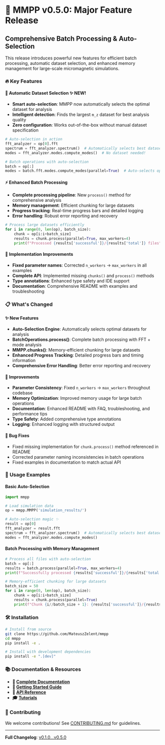# 🚀 MMPP v0.5.0: Major Feature Release

## Comprehensive Batch Processing & Auto-Selection

This release introduces powerful new features for efficient batch processing, automatic dataset selection, and enhanced memory management for large-scale micromagnetic simulations.

### 🔥 Key Features

#### 🤖 **Automatic Dataset Selection** ✨ NEW!
- **Smart auto-selection**: MMPP now automatically selects the optimal dataset for analysis
- **Intelligent detection**: Finds the largest `m_z` dataset for best analysis quality  
- **Zero configuration**: Works out-of-the-box without manual dataset specification

```python
# Auto-selection in action
fft_analyzer = op[0].fft
spectrum = fft_analyzer.spectrum()  # Automatically selects best dataset
modes = fft_analyzer.modes.compute_modes()  # No dataset needed!

# Batch operations with auto-selection
batch = op[:]
modes = batch.fft.modes.compute_modes(parallel=True)  # Auto-selects optimal dataset
```

#### ⚡ **Enhanced Batch Processing**
- **Complete processing pipeline**: New `process()` method for comprehensive analysis
- **Memory management**: Efficient chunking for large datasets
- **Progress tracking**: Real-time progress bars and detailed logging
- **Error handling**: Robust error reporting and recovery

```python
# Process large datasets efficiently
for i in range(0, len(op), batch_size):
    chunk = op[i:i+batch_size]
    results = chunk.process(parallel=True, max_workers=4)
    print(f"Processed {results['successful']}/{results['total']} files")
```

#### 🔧 **Implementation Improvements**
- **Fixed parameter names**: Corrected `n_workers` → `max_workers` in all examples
- **Complete API**: Implemented missing `chunks()` and `process()` methods  
- **Type annotations**: Enhanced type safety and IDE support
- **Documentation**: Comprehensive README with examples and troubleshooting

### 📋 **What's Changed**

#### ✨ New Features
- **Auto-Selection Engine**: Automatically selects optimal datasets for analysis
- **BatchOperations.process()**: Complete batch processing with FFT + mode analysis
- **MMPP.chunks()**: Memory-efficient chunking for large datasets
- **Enhanced Progress Tracking**: Detailed progress bars and timing information
- **Comprehensive Error Handling**: Better error reporting and recovery

#### 🔧 Improvements  
- **Parameter Consistency**: Fixed `n_workers` → `max_workers` throughout codebase
- **Memory Optimization**: Improved memory usage for large batch operations
- **Documentation**: Enhanced README with FAQ, troubleshooting, and performance tips
- **Type Safety**: Added comprehensive type annotations
- **Logging**: Enhanced logging with structured output

#### 🐛 Bug Fixes
- Fixed missing implementation for `chunk.process()` method referenced in README
- Corrected parameter naming inconsistencies in batch operations
- Fixed examples in documentation to match actual API

### 🚀 **Usage Examples**

#### Basic Auto-Selection
```python
import mmpp

# Load simulation data  
op = mmpp.MMPP('simulation_results/')

# Auto-selection magic ✨
result = op[0]
fft_analyzer = result.fft
spectrum = fft_analyzer.spectrum()  # Automatically selects best dataset!
modes = fft_analyzer.modes.compute_modes()
```

#### Batch Processing with Memory Management
```python
# Process all files with auto-selection
batch = op[:]
results = batch.process(parallel=True, max_workers=4)
print(f"Successfully processed {results['successful']}/{results['total']} files")

# Memory-efficient chunking for large datasets
batch_size = 50
for i in range(0, len(op), batch_size):
    chunk = op[i:i+batch_size]
    results = chunk.process(parallel=True)
    print(f"Chunk {i//batch_size + 1}: {results['successful']}/{results['total']} successful")
```

### 🛠️ **Installation**

```bash
# Install from source
git clone https://github.com/MateuszZelent/mmpp
cd mmpp
pip install -e .

# Install with development dependencies
pip install -e ".[dev]"
```

### 📚 **Documentation & Resources**

- **📖 [Complete Documentation](https://MateuszZelent.github.io/mmpp/)**
- **🚀 [Getting Started Guide](https://MateuszZelent.github.io/mmpp/tutorials/getting_started/)**
- **🔬 [API Reference](https://MateuszZelent.github.io/mmpp/api/)**
- **🎓 [Tutorials](https://MateuszZelent.github.io/mmpp/tutorials/)**

### 🙏 **Contributing**

We welcome contributions! See [CONTRIBUTING.md](CONTRIBUTING.md) for guidelines.

---

**Full Changelog**: [v0.1.0...v0.5.0](https://github.com/MateuszZelent/mmpp/compare/v0.1.0...v0.5.0)
